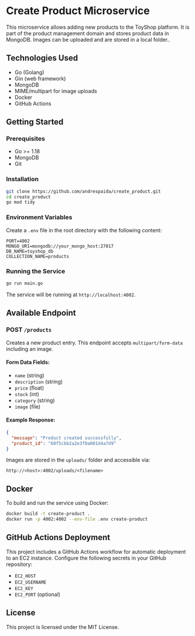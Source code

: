 # Create Product Microservice

This microservice allows adding new products to the ToyShop platform. It is part of the product management domain and stores product data in MongoDB. Images can be uploaded and are stored in a local folder..

## Technologies Used

- Go (Golang)
- Gin (web framework)
- MongoDB
- MIME/multipart for image uploads
- Docker
- GitHub Actions

## Getting Started

### Prerequisites

- Go >= 1.18
- MongoDB
- Git

### Installation

```bash
git clone https://github.com/andrespaida/create_product.git
cd create_product
go mod tidy
```

### Environment Variables

Create a `.env` file in the root directory with the following content:

```env
PORT=4002
MONGO_URI=mongodb://your_mongo_host:27017
DB_NAME=toyshop_db
COLLECTION_NAME=products
```

### Running the Service

```bash
go run main.go
```

The service will be running at `http://localhost:4002`.

## Available Endpoint

### POST `/products`

Creates a new product entry. This endpoint accepts `multipart/form-data` including an image.

#### Form Data Fields:

- `name` (string)
- `description` (string)
- `price` (float)
- `stock` (int)
- `category` (string)
- `image` (file)

#### Example Response:

```json
{
  "message": "Product created successfully",
  "product_id": "60f5cbb2a2e3f0a001d4a7d9"
}
```

Images are stored in the `uploads/` folder and accessible via:

```
http://<host>:4002/uploads/<filename>
```

## Docker

To build and run the service using Docker:

```bash
docker build -t create-product .
docker run -p 4002:4002 --env-file .env create-product
```

## GitHub Actions Deployment

This project includes a GitHub Actions workflow for automatic deployment to an EC2 instance. Configure the following secrets in your GitHub repository:

- `EC2_HOST`
- `EC2_USERNAME`
- `EC2_KEY`
- `EC2_PORT` (optional)

## License

This project is licensed under the MIT License.